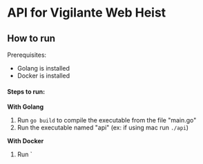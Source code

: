 # API for Vigilante Web Heist

## How to run

Prerequisites:

* Golang is installed
* Docker is installed

#### Steps to run:

**With Golang**
1. Run `go build` to compile the executable from the file "main.go"
2. Run the executable named "api" (ex: if using mac run `./api`)

**With Docker**
1. Run `

